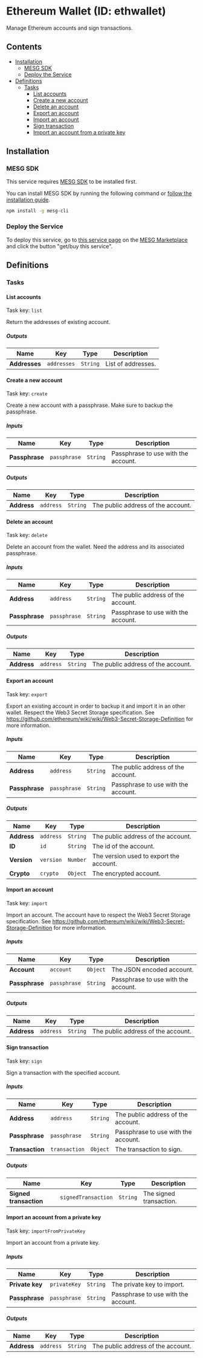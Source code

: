 # Ethereum Wallet (ID: ethwallet)

Manage Ethereum accounts and sign transactions.

## Contents

- [Installation](#Installation)
  - [MESG SDK](#MESG-SDK)
  - [Deploy the Service](#Service)
- [Definitions](#Definitions)
  - [Tasks](#Tasks)
    - [List accounts](#list)
    - [Create a new account](#create)
    - [Delete an account](#delete)
    - [Export an account](#export)
    - [Import an account](#import)
    - [Sign transaction](#sign)
    - [Import an account from a private key](#importFromPrivateKey)

## Installation

### MESG SDK

This service requires [MESG SDK](https://github.com/mesg-foundation/engine) to be installed first.

You can install MESG SDK by running the following command or [follow the installation guide](https://docs.mesg.com/guide/start-here/installation.html).

```bash
npm install -g mesg-cli
```

### Deploy the Service

To deploy this service, go to [this service page](https://marketplace.mesg.com/services/ethwallet) on the [MESG Marketplace](https://marketplace.mesg.com) and click the button "get/buy this service".

## Definitions


### Tasks

<h4 id="list">List accounts</h4>

Task key: `list`

Return the addresses of existing account.

  
##### Outputs

| **Name** | **Key** | **Type** | **Description** |
| --- | --- | --- | --- |
| **Addresses** | `addresses` | `String` | List of addresses. |
<h4 id="create">Create a new account</h4>

Task key: `create`

Create a new account with a passphrase. Make sure to backup the passphrase.

##### Inputs

| **Name** | **Key** | **Type** | **Description** |
| --- | --- | --- | --- |
| **Passphrase** | `passphrase` | `String` | Passphrase to use with the account. |
  
##### Outputs

| **Name** | **Key** | **Type** | **Description** |
| --- | --- | --- | --- |
| **Address** | `address` | `String` | The public address of the account. |
<h4 id="delete">Delete an account</h4>

Task key: `delete`

Delete an account from the wallet. Need the address and its associated passphrase.

##### Inputs

| **Name** | **Key** | **Type** | **Description** |
| --- | --- | --- | --- |
| **Address** | `address` | `String` | The public address of the account. |
| **Passphrase** | `passphrase` | `String` | Passphrase to use with the account. |
  
##### Outputs

| **Name** | **Key** | **Type** | **Description** |
| --- | --- | --- | --- |
| **Address** | `address` | `String` | The public address of the account. |
<h4 id="export">Export an account</h4>

Task key: `export`

Export an existing account in order to backup it and import it in an other wallet. Respect the Web3 Secret Storage specification. See https://github.com/ethereum/wiki/wiki/Web3-Secret-Storage-Definition for more information.

##### Inputs

| **Name** | **Key** | **Type** | **Description** |
| --- | --- | --- | --- |
| **Address** | `address` | `String` | The public address of the account. |
| **Passphrase** | `passphrase` | `String` | Passphrase to use with the account. |
  
##### Outputs

| **Name** | **Key** | **Type** | **Description** |
| --- | --- | --- | --- |
| **Address** | `address` | `String` | The public address of the account. |
| **ID** | `id` | `String` | The id of the account. |
| **Version** | `version` | `Number` | The version used to export the account. |
| **Crypto** | `crypto` | `Object` | The encrypted account. |
<h4 id="import">Import an account</h4>

Task key: `import`

Import an account. The account have to respect the Web3 Secret Storage specification. See https://github.com/ethereum/wiki/wiki/Web3-Secret-Storage-Definition for more information.

##### Inputs

| **Name** | **Key** | **Type** | **Description** |
| --- | --- | --- | --- |
| **Account** | `account` | `Object` | The JSON encoded account. |
| **Passphrase** | `passphrase` | `String` | Passphrase to use with the account. |
  
##### Outputs

| **Name** | **Key** | **Type** | **Description** |
| --- | --- | --- | --- |
| **Address** | `address` | `String` | The public address of the account. |
<h4 id="sign">Sign transaction</h4>

Task key: `sign`

Sign a transaction with the specified account.

##### Inputs

| **Name** | **Key** | **Type** | **Description** |
| --- | --- | --- | --- |
| **Address** | `address` | `String` | The public address of the account. |
| **Passphrase** | `passphrase` | `String` | Passphrase to use with the account. |
| **Transaction** | `transaction` | `Object` | The transaction to sign. |
  
##### Outputs

| **Name** | **Key** | **Type** | **Description** |
| --- | --- | --- | --- |
| **Signed transaction** | `signedTransaction` | `String` | The signed transaction. |
<h4 id="importFromPrivateKey">Import an account from a private key</h4>

Task key: `importFromPrivateKey`

Import an account from a private key.

##### Inputs

| **Name** | **Key** | **Type** | **Description** |
| --- | --- | --- | --- |
| **Private key** | `privateKey` | `String` | The private key to import. |
| **Passphrase** | `passphrase` | `String` | Passphrase to use with the account. |
  
##### Outputs

| **Name** | **Key** | **Type** | **Description** |
| --- | --- | --- | --- |
| **Address** | `address` | `String` | The public address of the account. |
